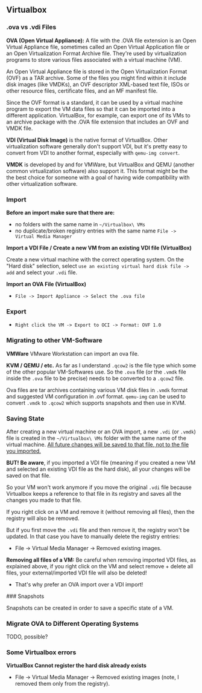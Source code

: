 ## Virtualbox

### .ova vs .vdi Files

**OVA (Open Virtual Appliance):**
A file with the .OVA file extension is an Open Virtual Appliance file, sometimes called an Open Virtual Application file or an Open Virtualization Format Archive file. They're used by virtualization programs to store various files associated with a virtual machine (VM).

An Open Virtual Appliance file is stored in the Open Virtualization Format (OVF) as a TAR archive. Some of the files you might find within it include disk images (like VMDKs), an OVF descriptor XML-based text file, ISOs or other resource files, certificate files, and an MF manifest file.

Since the OVF format is a standard, it can be used by a virtual machine program to export the VM data files so that it can be imported into a different application. VirtualBox, for example, can export one of its VMs to an archive package with the .OVA file extension that includes an OVF and VMDK file. 

**VDI (Virtual Disk Image)** is the native format of VirtualBox. Other virtualization software generally don't support VDI, but it's pretty easy to convert from VDI to another format, especially with `qemu-img convert`.

**VMDK** is developed by and for VMWare, but VirtualBox and QEMU (another common virtualization software) also support it. This format might be the the best choice for someone with a goal of having wide compatibility with other virtualization software.

### Import

**Before an import make sure that there are:**
* no folders with the same name in `~/Virtualbox\ VMs` 
* no duplicate/broken registry entries with the same name `File -> Virtual Media Manager`

**Import a VDI File / Create a new VM from an existing VDI file (VirtualBox)**

Create a new virtual machine with the correct operating system. On the "Hard disk" selection, select `use an existing virtual hard disk file -> add` and select your `.vdi` file.

**Import an OVA File (VirtualBox)**

* `File -> Import Appliance -> Select the .ova file`

### Export

* `Right click the VM -> Export to OCI -> Format: OVF 1.0`

### Migrating to other VM-Software
**VMWare**
VMware Workstation can import an ova file.

**KVM / QEMU / etc.**
As far as I understand `.qcow2` is the file type which some of the other popular VM-Softwares use. So the `.ova` file (or the `.vmdk` file inside the `.ova` file to be precise) needs to be converted to a `.qcow2` file.

Ova files are tar archives containing various VM disk files in `.vmdk` format and suggested VM configuration in .ovf format.  `qemu-img` can be used to convert `.vmdk` to `.qcow2` which supports snapshots and then use in KVM.

### Saving State

After creating a new virtual machine or an OVA import, a new `.vdi` (or `.vmdk`) file is created in the `~/Virtualbox\ VMs` folder with the same name of the virtual machine. <ins>All future changes will be saved to that file, not to the file you imported.</ins>

**BUT! Be aware**, if you imported a VDI file (meaning if you created a new VM and selected an existing VDI file as the hard disk), all your changes will be saved on that file.

So your VM won't work anymore if you move the original `.vdi` file because Virtualbox keeps a reference to that file in its registry and saves all the changes you made to that file.

If you right click on a VM and remove it (without removing all files), then the registry will also be removed.

But if you first move the `.vdi` file and then remove it, the registry won't be updated. In that case you have to manually delete the registry entries:

* File -> Virtual Media Manager -> Removed existing images.

**Removing all files of a VM:** Be careful when removing imported VDI files, as explained above, if you right click on the VM and select remove + delete all files, your external/imported VDI file will also be deleted!

 * That's why prefer an OVA import over a VDI import!

### Snapshots

Snapshots can be created in order to save a specific state of a VM.

### Migrate OVA to Different Operating Systems

TODO, possible?

### Some Virtualbox errors

**VirtualBox Cannot register the hard disk already exists**

* File -> Virtual Media Manager -> Removed existing images (note, I removed them only from the registry).